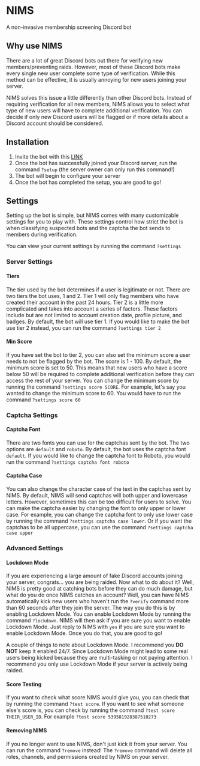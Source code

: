 # NIMS
A non-invasive membership screening Discord bot

## Why use NIMS
There are a lot of great Discord bots out there for verifying new members/preventing raids. However, most of these Discord bots make every single new user complete some type of verification. While this method can be effective, it is usually annoying for new users joining your server. 

NIMS solves this issue a little differently than other Discord bots. Instead of requiring verification for all new members, NIMS allows you to select what type of new users will have to complete additional verification. You can decide if only new Discord users will be flagged or if more details about a Discord account should be considered. 
## Installation
1. Invite the bot with this [LINK](https://discord.com/oauth2/authorize?client_id=809157071270051850&scope=bot&permissions=8)
2. Once the bot has successfully joined your Discord server, run the command `?setup` (the server owner can only run this command!)
3. The bot will begin to configure your server
4. Once the bot has completed the setup, you are good to go!


## Settings
Setting up the bot is simple, but NIMS comes with many customizable settings for you to play with. These settings control how strict the bot is when classifying suspected bots and the captcha the bot sends to members during verification. 

You can view your current settings by running the command `?settings`

### Server Settings
#### Tiers
The tier used by the bot determines if a user is legitimate or not. There are two tiers the bot uses, 1 and 2. 
Tier 1 will only flag members who have created their account in the past 24 hours. Tier 2 is a little more complicated
and takes into account a series of factors. These factors include but are not limited to account creation date, profile picture, and badges. 
By default, the bot will use tier 1. If you would like to make the bot use tier 2 instead, you can run the command `?settings tier 2`

#### Min Score
If you have set the bot to tier 2, you can also set the minimum score a user needs to not be flagged by the bot. 
The score is 1 - 100. By default, the minimum score is set to 50. This means that new users who have a score below 50 will be required to complete additional verification before they can access the rest of your server.
You can change the minimum score by running the command `?settings score SCORE`. For example, let's say you wanted to change the minimum score to 60. You would have to run the command `?settings score 60`

### Captcha Settings
#### Captcha Font
There are two fonts you can use for the captchas sent by the bot. The two options are `default` and `roboto`. By default, the bot uses the captcha font `default`. If you would like to change the captcha font to Roboto, you would run the command `?settings captcha font roboto`

#### Captcha Case
You can also change the character case of the text in the captchas sent by NIMS. By default, NIMS will send captchas will both upper and lowercase letters. However, sometimes this can be too difficult for users to solve. You can make the captcha easier by changing the font to only upper or lower case. For example, you can change the captcha font to only use lower case by running the command `?settings captcha case lower`. Or if you want the captchas to be all uppercase, you can use the command `?settings captcha case upper`

### Advanced Settings
#### Lockdown Mode
If you are experiencing a large amount of fake Discord accounts joining your server, congrats... you are being raided. Now what to do about it? Well, NIMS is pretty good at catching bots before they can do much damage, but what do you do once NIMS catches an account? Well, you can have NIMS automatically kick new users who haven't run the `?verify` command more than 60 seconds after they join the server. The way you do this is by enabling Lockdown Mode. You can enable Lockdown Mode by running the command `?lockdown`.
NIMS will then ask if you are sure you want to enable Lockdown Mode. Just reply to NIMS with `yes` if you are sure you want to enable Lockdown Mode. Once you do that, you are good to go!


A couple of things to note about Lockdown Mode. I recommend you **DO NOT** keep it enabled 24/7. Since Lockdown Mode might lead to some real users being kicked because they are multi-tasking or not paying attention. I recommend you only use Lockdown Mode if your server is actively being raided. 

#### Score Testing
If you want to check what score NIMS would give you, you can check that by running the command `?test score`. If you want to see what someone else's score is, you can check by running the command `?test score THEIR_USER_ID`. For example `?test score 539581928387510273`

#### Removing NIMS

If you no longer want to use NIMS, don't just kick it from your server. You can run the command `?remove` instead! The `?remove` command will delete all roles, channels, and permissions created by NIMS on your server. 
